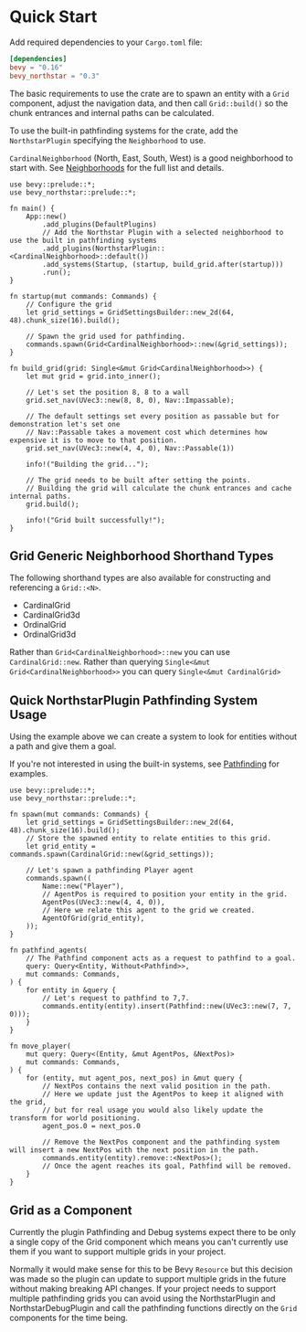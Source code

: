 # Quick Start

Add required dependencies to your `Cargo.toml` file:

```toml
[dependencies]
bevy = "0.16"
bevy_northstar = "0.3"
```

The basic requirements to use the crate are to spawn an entity with a `Grid` component, adjust the navigation data, and then call `Grid::build()` so the chunk entrances and internal paths can be calculated. 

To use the built-in pathfinding systems for the crate, add the `NorthstarPlugin` specifying the `Neighborhood` to use.

`CardinalNeighborhood` (North, East, South, West) is a good neighborhood to start with. See [Neighborhoods](./neighborhood/01_neighborhoods.md) for the full list and details.

```rust,no_run
use bevy::prelude::*;
use bevy_northstar::prelude::*;

fn main() {
    App::new()
        .add_plugins(DefaultPlugins)
        // Add the Northstar Plugin with a selected neighborhood to use the built in pathfinding systems
        .add_plugins(NorthstarPlugin::<CardinalNeighborhood>::default())
        .add_systems(Startup, (startup, build_grid.after(startup)))
        .run();
}

fn startup(mut commands: Commands) {
    // Configure the grid
    let grid_settings = GridSettingsBuilder::new_2d(64, 48).chunk_size(16).build();

    // Spawn the grid used for pathfinding.
    commands.spawn(Grid<CardinalNeighborhood>::new(&grid_settings));
}

fn build_grid(grid: Single<&mut Grid<CardinalNeighborhood>>) {
    let mut grid = grid.into_inner();

    // Let's set the position 8, 8 to a wall
    grid.set_nav(UVec3::new(8, 8, 0), Nav::Impassable);

    // The default settings set every position as passable but for demonstration let's set one
    // Nav::Passable takes a movement cost which determines how expensive it is to move to that position.
    grid.set_nav(UVec3::new(4, 4, 0), Nav::Passable(1))

    info!("Building the grid...");

    // The grid needs to be built after setting the points.
    // Building the grid will calculate the chunk entrances and cache internal paths.
    grid.build();

    info!("Grid built successfully!");
}
```

## Grid Generic Neighborhood Shorthand Types
The following shorthand types are also available for constructing and referencing a `Grid::<N>`.

* CardinalGrid
* CardinalGrid3d
* OrdinalGrid
* OrdinalGrid3d

Rather than `Grid<CardinalNeighborhood>::new` you can use `CardinalGrid::new`.
Rather than querying `Single<&mut Grid<CardinalNeighborhood>>` you can query `Single<&mut CardinalGrid>`

## Quick NorthstarPlugin Pathfinding System Usage
Using the example above we can create a system to look for entities without a path and give them a goal.

If you're not interested in using the built-in systems, see [Pathfinding](./pathfinding.md) for examples.

```rust,no_run
use bevy::prelude::*;
use bevy_northstar::prelude::*;

fn spawn(mut commands: Commands) {
    let grid_settings = GridSettingsBuilder::new_2d(64, 48).chunk_size(16).build();
    // Store the spawned entity to relate entities to this grid.
    let grid_entity = commands.spawn(CardinalGrid::new(&grid_settings));

    // Let's spawn a pathfinding Player agent
    commands.spawn((
        Name::new("Player"),
        // AgentPos is required to position your entity in the grid.
        AgentPos(UVec3::new(4, 4, 0)),
        // Here we relate this agent to the grid we created.
        AgentOfGrid(grid_entity),
    ));
}

fn pathfind_agents(
    // The Pathfind component acts as a request to pathfind to a goal.
    query: Query<Entity, Without<Pathfind>>,
    mut commands: Commands,
) {
    for entity in &query {
        // Let's request to pathfind to 7,7.
        commands.entity(entity).insert(Pathfind::new(UVec3::new(7, 7, 0)));
    }
}

fn move_player(
    mut query: Query<(Entity, &mut AgentPos, &NextPos)>
    mut commands: Commands,
) {
    for (entity, mut agent_pos, next_pos) in &mut query {
        // NextPos contains the next valid position in the path.
        // Here we update just the AgentPos to keep it aligned with the grid,
        // but for real usage you would also likely update the transform for world positioning.
        agent_pos.0 = next_pos.0

        // Remove the NextPos component and the pathfinding system will insert a new NextPos with the next position in the path.
        commands.entity(entity).remove::<NextPos>();
        // Once the agent reaches its goal, Pathfind will be removed.
    }
}
```

## Grid as a Component
Currently the plugin Pathfinding and Debug systems expect there to be only a single copy of the Grid component which means you can't currently use them if you want to support multiple grids in your project. 

Normally it would make sense for this to be Bevy `Resource` but this decision was made so the plugin can update to support multiple grids in the future without making breaking API changes. If your project needs to support multiple pathfinding grids you can avoid using the NorthstarPlugin and NorthstarDebugPlugin and call the pathfinding functions directly on the `Grid` components for the time being.
